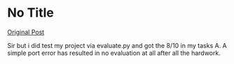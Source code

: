 # No Title

[Original Post](https://discourse.onlinedegree.iitm.ac.in/t/171141/390)

<p>Sir but i did test my project via evaluate.py and got the 8/10 in my tasks A. A simple port error has resulted in no evaluation at all after all the hardwork.</p>